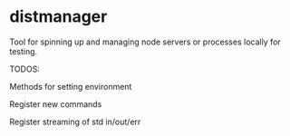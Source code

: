 distmanager
===========

Tool for spinning up and managing node servers or processes locally for testing.

TODOS:

Methods for setting environment

Register new commands

Register streaming of std in/out/err
